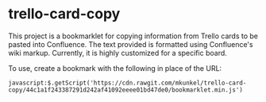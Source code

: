 # trello-card-copy

This project is a bookmarklet for copying information from Trello cards to be pasted into Confluence. The text provided is formatted using Confluence's wiki markup.
Currently, it is highly customized for a specific board.

To use, create a bookmark with the following in place of the URL:

`javascript:$.getScript('https://cdn.rawgit.com/mkunkel/trello-card-copy/44c1a1f243387291d242af41092eeee01bd47de0/bookmarklet.min.js')`
